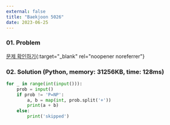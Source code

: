 ```yaml
---
external: false
title: "Baekjoon 5026"
date: 2023-06-25
---
```


### 01. Problem

[문제 확인하기](https://www.acmicpc.net/problem/5026){:target="_blank" rel="noopener noreferrer"}

### 02. Solution (Python, memory: 31256KB, time: 128ms)

```python
for _ in range(int(input())):
    prob = input()
    if prob != 'P=NP':
        a, b = map(int, prob.split('+'))
        print(a + b)
    else:
        print('skipped')
```
